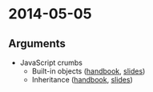 # 2014-05-05

## Arguments

* JavaScript crumbs
  - Built-in objects ([handbook](https://github.com/cvdlab/javascript-crumbs/blob/master/chapters/built-in/Readme.md), [slides](http://176.9.1.153:9100/slidify?md=https://raw.github.com/cvdlab/javascript-crumbs-slides/master/chapters/built-ins/Readme.md))
  - Inheritance ([handbook](https://github.com/cvdlab/javascript-crumbs/blob/master/chapters/inheritance/Readme.md), [slides](http://176.9.1.153:9100/slidify?md=https://raw.github.com/cvdlab/javascript-crumbs-slides/master/chapters/inheritance/Readme.md))
